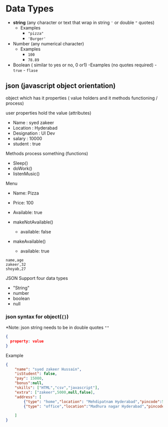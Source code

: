 # Data Types

- **string** (any character or text that wrap in string `'` or double `"` quotes)
    - Examples
        - `"pizza"`
        - `'Burger'`
- Number (any numerical character)
    - Examples
       - `100`
       - `78.89`
- Boolean ( similar to yes or no, 0 or1)
    -Examples (no quotes required)
       - `true` 
       - `flase`


 ## json (javascript object orientation)

  object which has it properties ( value holders and it methods functioning / process)

  user
  properties hold the value (attributes) 
  - Name        : syed zakeer
  - Location    : Hyderabad
  - Designation : UI Dev 
  - salary      : 10000
  - student     : true

  Methods  process something (functions)
  - Sleep()
  - doWork()
  - listenMusic()


  Menu
  - Name: Pizza
  - Price: 100
  - Available: true

  - makeNotAvailable()
      - available: false

  - makeAvailable()
    - available: true


```CSV
name,age
zakeer,32
shoyab,27
```

JSON Support four data types
- "String"
- number
- boolean
- null

### json syntax for object(`{}`)
*Note: json string needs to be in double quotes `""`
```json
{
  property: value
}
```

Example
```json
{
    "name": "syed zakeer Hussain",
    "isStudent": false,
    "pay": 15000,
    "bonus":null,
    "skills": ["HTML","csv","javascript"],
    "extra": ["zakeer",5000,null,false],
    "address": [
        {"type": "home","location": "Mehdipatnam Hyderabad","pincode":50028},
        {"type": "office","location":"Madhura nagar Hyderabad","pincode":500018},
        
    ]
}
```
